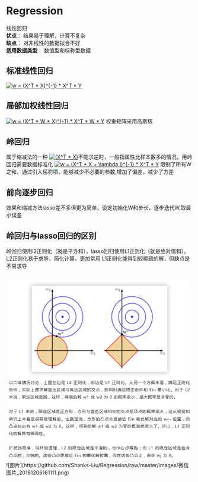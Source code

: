 # Regression
线性回归  
__优点__： 结果易于理解，计算不复杂  
__缺点__： 对非线性的数据拟合不好  
__适用数据类型__： 数值型和标称型数据  


标准线性回归
----
<a href="https://www.codecogs.com/eqnedit.php?latex=w&space;=&space;(X^T&space;*&space;X)^{-1}&space;*&space;X^T&space;*&space;Y" target="_blank"><img src="https://latex.codecogs.com/gif.latex?w&space;=&space;(X^T&space;*&space;X)^{-1}&space;*&space;X^T&space;*&space;Y" title="w = (X^T * X)^{-1} * X^T * Y" /></a>

局部加权线性回归
----
<a href="https://www.codecogs.com/eqnedit.php?latex=w&space;=&space;(X^T&space;*&space;W&space;*&space;X)^{-1}&space;*&space;X^T&space;*&space;W&space;*&space;Y" target="_blank"><img src="https://latex.codecogs.com/gif.latex?w&space;=&space;(X^T&space;*&space;W&space;*&space;X)^{-1}&space;*&space;X^T&space;*&space;W&space;*&space;Y" title="w = (X^T * W * X)^{-1} * X^T * W * Y" /></a>
权重矩阵采用高斯核

岭回归
----
属于缩减法的一种
<a href="https://www.codecogs.com/eqnedit.php?latex=(X^T&space;*&space;X)" target="_blank"><img src="https://latex.codecogs.com/gif.latex?(X^T&space;*&space;X)" title="(X^T * X)" /></a>不能求逆时，一般指属性比样本数多的情况，用岭回归需要数据标准化
<a href="https://www.codecogs.com/eqnedit.php?latex=w&space;=&space;(X^T&space;*&space;X&space;&plus;&space;\lambda&space;I)^{-1}&space;*&space;X^T&space;*&space;Y" target="_blank"><img src="https://latex.codecogs.com/gif.latex?w&space;=&space;(X^T&space;*&space;X&space;&plus;&space;\lambda&space;I)^{-1}&space;*&space;X^T&space;*&space;Y" title="w = (X^T * X + \lambda I)^{-1} * X^T * Y" /></a>
限制了所有W之和，通过引入惩罚项，能够减少不必要的参数,增加了偏差，减少了方差

前向逐步回归
----
效果和缩减方法lasso差不多但更为简单，设定初始化W和步长，逐步迭代W,取最小误差


岭回归与lasso回归的区别
----
岭回归使用l2正则化（就是平方和），lasso回归使用L1正则化（就是绝对值和）。
L2正则化易于求导，简化计算，更加常用
L1正则化能得到较稀疏的解，但缺点是不易求导<br/><br/>

<img src="images/微信图片_20181206161111.png">
![图片](https://github.com/Shanks-Liu/Regression/raw/master/images/微信图片_20181206161111.png)